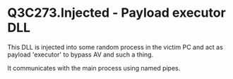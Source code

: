 # Q3C273.Injected - Payload executor DLL

This DLL is injected into some random process in the victim PC and act as payload 'executor' to bypass AV and such a thing.

It communicates with the main process using named pipes.
